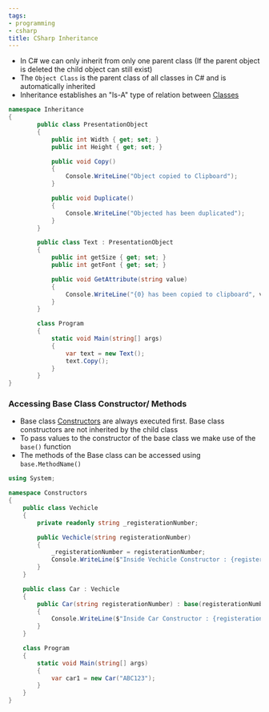 ```yaml
---
tags:
- programming
- csharp
title: CSharp Inheritance
---
```


* In C# we can only inherit from only one parent class (If the parent object is deleted the child object can still exist)
* The `Object Class` is the parent class of all classes in C# and is automatically inherited
* Inheritance establishes an "Is-A" type of relation between [Classes](csharp-classes.md)

````csharp
namespace Inheritance
{
		public class PresentationObject
		{
			public int Width { get; set; }
			public int Height { get; set; }

			public void Copy()
			{
				Console.WriteLine("Object copied to Clipboard");
			}

			public void Duplicate()
			{
				Console.WriteLine("Objected has been duplicated");
			}
		}

		public class Text : PresentationObject
		{
			public int getSize { get; set; }
			public int getFont { get; set; }

			public void GetAttribute(string value)
			{
				Console.WriteLine("{0} has been copied to clipboard", value);
			}
		}

		class Program
		{
			static void Main(string[] args)
			{
				var text = new Text();
				text.Copy();
			}
		}
}
````

### Accessing Base Class Constructor/ Methods

* Base class [Constructors](csharp-constructor.md) are always executed first. Base class constructors are not inherited by the child class
* To pass values to the constructor of the base class we make use of the `base()` function
* The methods of the Base class can be accessed using `base.MethodName()`

````csharp
using System;

namespace Constructors
{
    public class Vechicle
    {
        private readonly string _registerationNumber;

        public Vechicle(string registerationNumber)
        {
            _registerationNumber = registerationNumber;
            Console.WriteLine($"Inside Vechicle Constructor : {registerationNumber}");
        }
    }

    public class Car : Vechicle
    {
        public Car(string registerationNumber) : base(registerationNumber)
        {
            Console.WriteLine($"Inside Car Constructor : {registerationNumber}");
        }
    }

    class Program
    {
        static void Main(string[] args)
        {
            var car1 = new Car("ABC123");
        }
    }
}
````